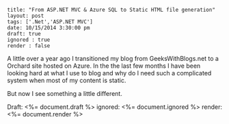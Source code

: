 ```
title: "From ASP.NET MVC & Azure SQL to Static HTML file generation"
layout: post
tags: ['.Net','ASP.NET MVC']
date: 10/15/2014 3:30:00 pm
draft: true
ignored : true
render : false
```
A little over a year ago I transitioned my blog from GeeksWithBlogs.net to a Orchard site hosted on Azure. In the the last few months I have been looking hard at what I use to blog and why do I need such a complicated system when most of my content is static.

But now I see something a little different.

Draft: <%= document.draft %>
ignored: <%= document.ignored %>
render: <%= document.render %>